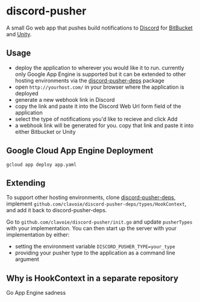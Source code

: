 # discord-pusher
A small Go web app that pushes build notifications to [Discord](https://discordapp.com/) for [BitBucket](https://bitbucket.org/) and [Unity](https://unity3d.com/).

## Usage
- deploy the application to wherever you would like it to run. currently only Google App Engine is supported but it can be extended to other hosting environments via the [discord-pusher-deps](https://github.com/clavoie/discord-pusher-deps) package
- open `http://yourhost.com/` in your browser where the application is deployed
- generate a new webhook link in Discord
- copy the link and paste it into the Discord Web Url form field of the application
- select the type of notifications you'd like to recieve and click Add
- a webhook link will be generated for you. copy that link and paste it into either Bitbucket or Unity

## Google Cloud App Engine Deployment
`gcloud app deploy app.yaml`

## Extending
To support other hosting environments, clone [discord-pusher-deps](https://github.com/clavoie/discord-pusher-deps), implement `github.com/clavoie/discord-pusher-deps/types/HookContext`, and add it back to discord-pusher-deps. 

Go to `github.com/clavoie/discord-pusher/init.go` and update `pusherTypes` with your implementation. You can then start up the server with your implementation by either:

- setting the environment variable `DISCORD_PUSHER_TYPE=your_type`
- providing your pusher type to the application as a command line argument

## Why is HookContext in a separate repository
Go App Engine sadness
